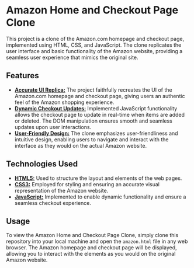 # Amazon Home and Checkout Page Clone

This project is a clone of the Amazon.com homepage and checkout page, implemented using HTML, CSS, and JavaScript. The clone replicates the user interface and basic functionality of the Amazon website, providing a seamless user experience that mimics the original site.

## Features

- <u>**Accurate UI Replica:**</u> The project faithfully recreates the UI of the Amazon.com homepage and checkout page, giving users an authentic feel of the Amazon shopping experience.
- <u>**Dynamic Checkout Updates:**</u> Implemented JavaScript functionality allows the checkout page to update in real-time when items are added or deleted. The DOM manipulation ensures smooth and seamless updates upon user interactions.
- <u>**User-Friendly Design:**</u> The clone emphasizes user-friendliness and intuitive design, enabling users to navigate and interact with the interface as they would on the actual Amazon website.

## Technologies Used

- <u>**HTML5:**</u> Used to structure the layout and elements of the web pages.
- <u>**CSS3:**</u> Employed for styling and ensuring an accurate visual representation of the Amazon website.
- <u>**JavaScript:**</u> Implemented to enable dynamic functionality and ensure a seamless checkout experience.

## Usage
To view the Amazon Home and Checkout Page Clone, simply clone this repository into your local machine and open the `amazon.html` file in any web browser. The Amazon homepage and checkout page will be displayed, allowing you to interact with the elements as you would on the original Amazon website.
